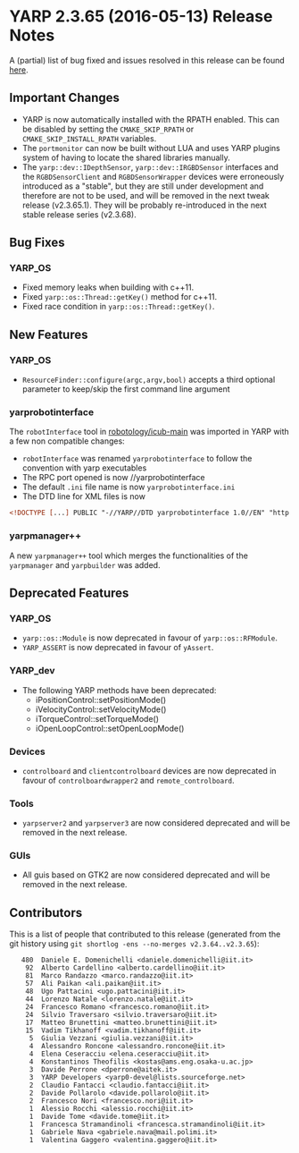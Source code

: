 YARP 2.3.65 (2016-05-13) Release Notes
======================================


A (partial) list of bug fixed and issues resolved in this release can be found
[here](https://github.com/robotology/yarp/issues?q=label%3A%22Fixed+in%3A+YARP+v2.3.65%22).



Important Changes
-----------------

* YARP is now automatically installed with the RPATH enabled.
  This can be disabled by setting the `CMAKE_SKIP_RPATH` or
  `CMAKE_SKIP_INSTALL_RPATH` variables.
* The `portmonitor` can now be built without LUA and uses YARP plugins system
  of having to locate the shared libraries manually.
* The `yarp::dev::IDepthSensor`, `yarp::dev::IRGBDSensor` interfaces and the
  `RGBDSensorClient` and `RGBDSensorWrapper` devices were erroneously introduced
  as a "stable", but they are still under development and therefore are not to
  be used, and will be removed in the next tweak release (v2.3.65.1).
  They will be probably re-introduced in the next stable release series
  (v2.3.68).



Bug Fixes
---------

### YARP_OS

* Fixed memory leaks when building with c++11.
* Fixed `yarp::os::Thread::getKey()` method for c++11.
* Fixed race condition in `yarp::os::Thread::getKey()`.



New Features
------------

### YARP_OS

* `ResourceFinder::configure(argc,argv,bool)` accepts a third optional parameter
  to keep/skip the first command line argument

### yarprobotinterface

The `robotInterface` tool in
[robotology/icub-main](https://github.com/robotology/icub-main/) was imported
in YARP with a few non compatible changes:

* `robotInterface` was renamed `yarprobotinterface` to follow the convention
  with yarp executables
* The RPC port opened is now /<robotname>/yarprobotinterface
* The default `.ini` file name is now `yarprobotinterface.ini`
* The DTD line for XML files is now
```xml
<!DOCTYPE [...] PUBLIC "-//YARP//DTD yarprobotinterface 1.0//EN" "http://www.yarp.it/DTD/yarprobotinterfaceV1.0.dtd">
```

### yarpmanager++

A new `yarpmanager++` tool which merges the functionalities of the `yarpmanager`
and `yarpbuilder` was added.



Deprecated Features
-------------------

### YARP_OS

* `yarp::os::Module` is now deprecated in favour of `yarp::os::RFModule`.
* `YARP_ASSERT` is now deprecated in favour of `yAssert`.

### YARP_dev

* The following YARP methods have been deprecated:
  - iPositionControl::setPositionMode()
  - iVelocityControl::setVelocityMode()
  - iTorqueControl::setTorqueMode()
  - iOpenLoopControl::setOpenLoopMode()

### Devices
* `controlboard` and `clientcontrolboard` devices are now deprecated in favour
  of `controlboardwrapper2` and `remote_controlboard`.

### Tools
* `yarpserver2` and `yarpserver3` are now considered deprecated and will be
  removed in the next release.

### GUIs
* All guis based on GTK2 are now considered deprecated and will be removed in
  the next release.



Contributors
------------

This is a list of people that contributed to this release (generated from the
git history using `git shortlog -ens --no-merges v2.3.64..v2.3.65`):

```
   480  Daniele E. Domenichelli <daniele.domenichelli@iit.it>
    92  Alberto Cardellino <alberto.cardellino@iit.it>
    81  Marco Randazzo <marco.randazzo@iit.it>
    57  Ali Paikan <ali.paikan@iit.it>
    48  Ugo Pattacini <ugo.pattacini@iit.it>
    44  Lorenzo Natale <lorenzo.natale@iit.it>
    24  Francesco Romano <francesco.romano@iit.it>
    24  Silvio Traversaro <silvio.traversaro@iit.it>
    17  Matteo Brunettini <matteo.brunettini@iit.it>
    15  Vadim Tikhanoff <vadim.tikhanoff@iit.it>
     5  Giulia Vezzani <giulia.vezzani@iit.it>
     4  Alessandro Roncone <alessandro.roncone@iit.it>
     4  Elena Ceseracciu <elena.ceseracciu@iit.it>
     4  Konstantinos Theofilis <kostas@ams.eng.osaka-u.ac.jp>
     3  Davide Perrone <dperrone@aitek.it>
     3  YARP Developers <yarp0-devel@lists.sourceforge.net>
     2  Claudio Fantacci <claudio.fantacci@iit.it>
     2  Davide Pollarolo <davide.pollarolo@iit.it>
     2  Francesco Nori <francesco.nori@iit.it>
     1  Alessio Rocchi <alessio.rocchi@iit.it>
     1  Davide Tome <davide.tome@iit.it>
     1  Francesca Stramandinoli <francesca.stramandinoli@iit.it>
     1  Gabriele Nava <gabriele.nava@mail.polimi.it>
     1  Valentina Gaggero <valentina.gaggero@iit.it>
```
